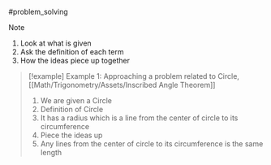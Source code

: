 #problem_solving 
>[!note]
>1. Look at what is given
>2. Ask the definition of each term
>3. How the ideas piece up together

>[!example] Example 1: Approaching a problem related to Circle,  [[Math/Trigonometry/Assets/Inscribed Angle Theorem]]
>1. We are given a Circle
>2. Definition of Circle
>	1. It has a radius which is a line from the center of circle to its circumference
>3. Piece the ideas up
>	1. Any lines from the center of circle to its circumference is the same length

